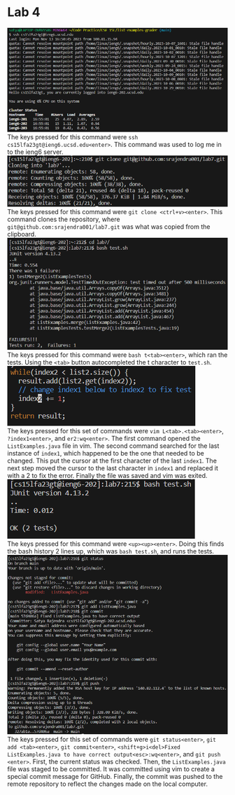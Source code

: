# Lab 4
![Step 4](step4.PNG)\
The keys pressed for this command were `ssh cs15lfa23gt@ieng6.ucsd.edu<enter>`. This command was used to log me in to the ieng6 server.\
![Step 5](step5.png)\
The keys pressed for this command were `git clone <ctrl+v><enter>`. This command clones the repository, where `git@github.com:srajendra001/lab7.git` was what was copied from the clipboard.\
![Step 6](step6.PNG)\
The keys pressed for this command were `bash t<tab><enter>`, which ran the tests. Using the `<tab>` button autocompleted the t character to `test.sh`.\
![Step 7](step7.PNG)\
The keys pressed for this set of commands were `vim L<tab>.<tab><enter>`, `?index1<enter>`, and `er2:wq<enter>`. The first command opened the `ListExamples.java` file in vim. The second command searched for the last instance of `index1`, which happened to be the one that needed to be changed. This put the cursor at the first character of the last `index1`. The next step moved the cursor to the last character in `index1`  and replaced it with a 2 to fix the error. Finally the file was saved and vim was exited.\
![Step 8](step8.PNG)\
The keys pressed for this command were `<up><up><enter>`. Doing this finds the bash history 2 lines up, which was `bash test.sh`, and runs the tests.\
![Step 9](step9.PNG)\
The keys pressed for this set of commands were `git status<enter>`, `git add <tab><enter>`, `git commit<enter>`, `<shift+g>i<del>Fixed ListExamples.java to have correct output<esc>:wq<enter>`, and `git push <enter>`. First, the current status was checked. Then, the `ListExamples.java` file was staged to be committed. It was committed using vim to create a special commit message for GitHub. Finally, the commit was pushed to the remote repository to reflect the changes made on the local computer.
